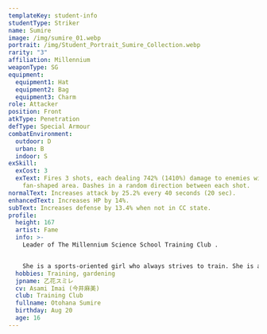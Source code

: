 ```yaml
---
templateKey: student-info
studentType: Striker
name: Sumire
image: /img/sumire_01.webp
portrait: /img/Student_Portrait_Sumire_Collection.webp
rarity: "3"
affiliation: Millennium
weaponType: SG
equipment:
  equipment1: Hat
  equipment2: Bag
  equipment3: Charm
role: Attacker
position: Front
atkType: Penetration
defType: Special Armour
combatEnvironment:
  outdoor: D
  urban: B
  indoor: S
exSkill:
  exCost: 3
  exText: Fires 3 shots, each dealing 742% (1410%) damage to enemies within a
    fan-shaped area. Dashes in a random direction between each shot.
normalText: Increases attack by 25.2% every 40 seconds (20 sec).
enhancedText: Increases HP by 14%.
subText: Increases defense by 13.4% when not in CC state.
profile:
  height: 167
  artist: Fame
  info: >-
    Leader of The Millennium Science School Training Club .


    She is a sports-oriented girl who always strives to train. She is also a brainy girl who believes that all the problems in the world can be solved with muscles and exercise.
  hobbies: Training, gardening
  jpname: 乙花スミレ
  cv: Asami Imai (今井麻美)
  club: Training Club
  fullname: Otohana Sumire
  birthday: Aug 20
  age: 16
---
```

